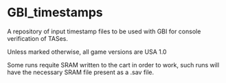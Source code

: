 # GBI_timestamps

A repository of input timestamp files to be used with GBI for console verification of TASes.

Unless marked otherwise, all game versions are USA 1.0

Some runs requite SRAM written to the cart in order to work, such runs will have the necessary SRAM file present as a .sav file.
